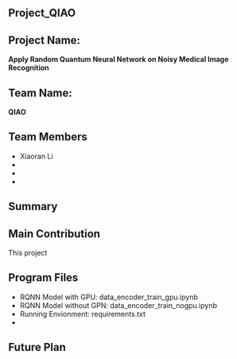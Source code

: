 ## Project_QIAO
## Project Name:
**Apply Random Quantum Neural Network on Noisy Medical Image Recognition**

## Team Name:
**QIAO**


## Team Members

* Xiaoran Li
* 
* 
* 


## Summary



## Main Contribution
This project



## Program Files
- RQNN Model with GPU: data_encoder_train_gpu.ipynb
- RQNN Model without GPN: data_encoder_train_nogpu.ipynb
- Running Envionment: requirements.txt
- 




## Future Plan
 
